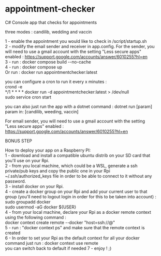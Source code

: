 # appointment-checker
C# Console app that checks for appointments 

three modes : candilib, wedding and vaccin

1 - enable the appointment you would like to check in /script/startup.sh <br />
2 - modify the email sender and receiver in app.config. For the sender, you will need to use a gmail account with the setting "Less secure apps" enabled : https://support.google.com/accounts/answer/6010255?hl=en <br />
3 - run : docker compose build --no-cache <br />
4 - run : docker compose up <br />
Or run : docker run appointmentchecker:latest <br />

you can configure a cron to run it every x minutes : <br />
crond -e <br />
*/1 * * * * docker run -d appointmentchecker:latest > /dev/null <br />
sudo service cron start <br />

you can also just run the app with a dotnet command : dotnet run [param] <br />
param in: [candilib, weeding, vaccin]

For email sender, you will need to use a gmail account with the setting "Less secure apps" enabled : https://support.google.com/accounts/answer/6010255?hl=en

BONUS STEP

How to deploy your app on a Raspberry PI: <br/>
1 - download and install a compatible ubuntu distrib on your SD card that you'll use on your Rpi. <br/>
2 - from you local machine, which could be a WSL, generate a ssh private/pub keys and copy the public one in your Rpi ~/.ssh/authorized_keys file in order to be able to connect to it without any password. <br/>
3 - install docker on your Rpi. <br/>
4 - create a docker group on your Rpi and add your current user to that group (you'll need to logout login in order for this to be taken into account) : <br />
    sudo groupadd docker <br />
    sudo usermod -aG docker ${USER} <br/>
4 - from your local machine, declare your Rpi as a docker remote context using the following command :  <br/>
    docker context create remote --docker "host=ssh://<USER>@<IP>" <br/>
5 - run : "docker context ps" and make sure that the remote context is created <br/>
6 - In order to set your Rpi as the default context for all your docker command just run : docker context use remote <br/>
    you can switch back to default if needed
7 - enjoy ! ;)
